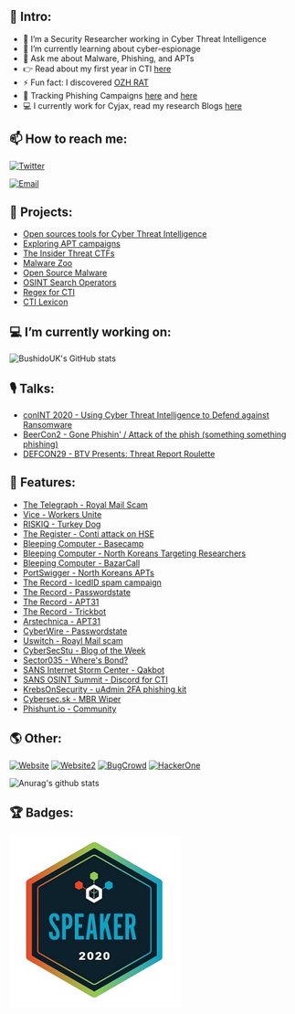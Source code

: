 ## 👋 Intro:

- 🔭 I’m a Security Researcher working in Cyber Threat Intelligence 
- 🌱 I’m currently learning about cyber-espionage
- 💬 Ask me about Malware, Phishing, and APTs
- 👉 Read about my first year in CTI [here](https://blog.bushidotoken.net/2020/08/my-first-year-in-cyber-threat.html)
- ⚡ Fun fact: I discovered [OZH RAT](https://malpedia.caad.fkie.fraunhofer.de/details/win.ozh_rat)
- 🎣 Tracking Phishing Campaigns [here](https://pastebin.com/u/BUSHIDOTOKEN) and [here](https://twitter.com/search?q=from%3A%40BushidoToken%20phishing&src=typed_query&f=live)
- 💻 I currently work for Cyjax, read my research Blogs [here](https://www.cyjax.com/author/will/)

## 📫 How to reach me:

[![Twitter](https://img.shields.io/twitter/follow/BushidoToken?style=social)](https://twitter.com/bushidotoken)

[![Email](https://img.shields.io/badge/Email-will%40bushidotoken.net-blue)](mailto:will@bushidotoken.net)

## 🤖 Projects:

- [Open sources tools for Cyber Threat Intelligence](https://github.com/BushidoUK/Open-source-tools-for-CTI/blob/master/README.md)
- [Exploring APT campaigns](https://github.com/BushidoUK/Exploring-APT-campaigns)
- [The Insider Threat CTFs](https://github.com/BushidoUK/The-Insider-Threat-CTF)
- [Malware Zoo](https://github.com/BushidoUK/Malware-Zoo/blob/main/Need-to-know%20malware.csv)
- [Open Source Malware](https://github.com/BushidoUK/Open-source-Malware/blob/main/GitHubMalware.csv)
- [OSINT Search Operators](https://github.com/BushidoUK/OSINT-SearchOperators)
- [Regex for CTI](https://github.com/BushidoUK/CTI-Regex/blob/main/regex.csv)
- [CTI Lexicon](https://github.com/BushidoUK/CTI-Lexicon/blob/main/Lexicon.md)

## 💻 I’m currently working on:

![BushidoUK's GitHub stats](https://github-readme-stats.vercel.app/api/pin/?username=BushidoUK&repo=Open-source-tools-for-CTI&show_icons=true&title_color=3996ff&icon_color=79ff97&text_color=fff&bg_color=151515)

## 🎙 Talks:

- [conINT 2020 - Using Cyber Threat Intelligence to Defend against Ransomware](https://www.youtube.com/watch?v=QLz_6ghgNXA)
- [BeerCon2 - Gone Phishin' / Attack of the phish (something something phishing)](https://www.youtube.com/watch?v=REVItTHz2-c)
- [DEFCON29 - BTV Presents: Threat Report Roulette](https://www.youtube.com/watch?v=rUAhYiDn0M0)

## 📰 Features:

- [The Telegraph - Royal Mail Scam](https://www.telegraph.co.uk/news/2021/03/28/exclusive-police-losing-battle-against-gangs-behind-surge-scam/)
- [Vice - Workers Unite](https://www.vice.com/en/article/7kvvbb/argyle-payroll-login-phishing)
- [RISKIQ - Turkey Dog](https://www.riskiq.com/blog/external-threat-management/turkey-dog-covid-lures/)
- [The Register - Conti attack on HSE](https://www.theregister.com/2021/05/14/ireland_hse_ransomware_hospital_conti_wizardspider/)
- [Bleeping Computer - Basecamp](https://www.bleepingcomputer.com/news/security/hackers-now-abuse-basecamp-for-free-malware-hosting/)
- [Bleeping Computer - North Koreans Targeting Researchers](https://www.bleepingcomputer.com/news/security/north-korean-hackers-are-targeting-security-researchers-with-malware-0-days/)
- [Bleeping Computer - BazarCall](https://www.bleepingcomputer.com/news/security/bazarcall-malware-uses-malicious-call-centers-to-infect-victims/)
- [PortSwigger - North Koreans APTs](https://portswigger.net/daily-swig/prominent-cybersecurity-researchers-among-those-targeted-in-north-korean-hacking-campaign)
- [The Record - IcedID spam campaign](https://therecord.media/icedid-malware-gang-positioning-itself-as-one-of-the-emotet-replacements/)
- [The Record - Passwordstate](https://therecord.media/password-manager-passwordstate-hacked-to-deploy-malware-on-customer-systems/)
- [The Record - APT31](https://therecord.media/chinese-hacking-group-apt31-uses-mesh-of-home-routers-to-disguise-attacks/)
- [The Record - Trickbot](https://therecord.media/us-arrests-latvian-woman-who-worked-on-trickbot-malware-source-code/)
- [Arstechnica - APT31](https://arstechnica.com/gadgets/2021/07/home-and-office-routers-come-under-attack-by-china-state-hackers-france-warns/)
- [CyberWire - Passwordstate](https://thecyberwire.com/newsletters/privacy-briefing/3/79)
- [Uswitch - Roayl Mail scam](https://www.uswitch.com/mobiles/news/2021/03/royal-mail-text-scam-what-you-need-to-know/)
- [CyberSecStu - Blog of the Week](https://www.getrevue.co/profile/cybersecstu/issues/osint-and-internet-dumpster-diving-by-stu-issue-3-368469)
- [Sector035 - Where's Bond?](https://medium.com/week-in-osint/week-in-osint-2020-17-9b6115095a4d)
- [SANS Internet Storm Center - Qakbot](https://isc.sans.edu/diary/27008)
- [SANS OSINT Summit - Discord for CTI](https://www.sans.org/blog/list-of-resource-links-from-open-source-intelligence-summit-2021/)
- [KrebsOnSecurity - uAdmin 2FA phishing kit](https://krebsonsecurity.com/2021/02/arrest-raids-tied-to-u-admin-phishing-kit/)
- [Cybersec.sk - MBR Wiper](https://cybersec.sk/spravy/zo-sveta/novy-wiper-zneuziva-meno-bezpecnostneho-vyskumnika/)
- [Phishunt.io - Community](https://phishunt.io/community/)

## 🌎 Other: 

[![Website](https://img.shields.io/badge/BushidoToken.net-grey)](https://bushidotoken.net)
[![Website2](https://img.shields.io/badge/CuratedIntel.org-white)](https://curatedintel.org)
[![BugCrowd](https://img.shields.io/badge/BugCrowd-grey)](https://bugcrowd.com/BushidoToken)
[![HackerOne](https://img.shields.io/badge/HackerOne-white)](https://hackerone.com/bushidotoken)

![Anurag's github stats](https://github-readme-stats.vercel.app/api?username=BushidoUK&show_icons=true&title_color=3996ff&icon_color=79ff97&text_color=fff&bg_color=151515)

## 🏆 Badges:
![conintbadge](https://github.com/BushidoUK/BushidoUK/blob/master/conintbadge.jpg)
